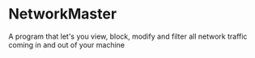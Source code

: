 # NetworkMaster
A program that let's you view, block, modify and filter all network traffic coming in and out of your machine
